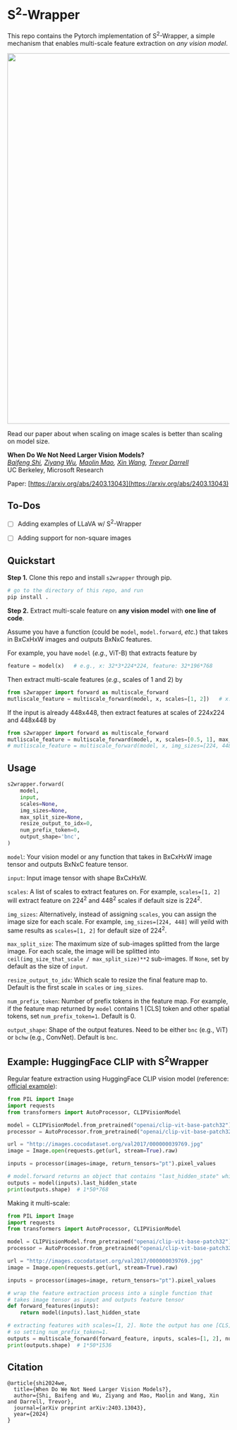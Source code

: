 # S<sup>2</sup>-Wrapper

This repo contains the Pytorch implementation of S<sup>2</sup>-Wrapper, a simple mechanism that enables multi-scale feature extraction on *any vision model*.

<div align="center">
  <image src="assets/s2_wrapper_2.png" width="840px" />
  <p></p>
</div>

Read our paper about when scaling on image scales is better than scaling on model size.

**When Do We Not Need Larger Vision Models?**<br>
*[Baifeng Shi](https://bfshi.github.io/), [Ziyang Wu](https://robinwu218.github.io/), [Maolin Mao](https://www.linkedin.com/in/maolin-mao-347469220/), [Xin Wang](https://xinw.ai/), [Trevor Darrell](https://people.eecs.berkeley.edu/~trevor/)*<br>
UC Berkeley, Microsoft Research<br>

Paper: [https://arxiv.org/abs/2403.13043](https://arxiv.org/abs/2403.13043)


## To-Dos

- [ ] Adding examples of LLaVA w/ S<sup>2</sup>-Wrapper
- [ ] Adding support for non-square images


<!-- ✅ ⬜️  -->


## Quickstart

**Step 1.** Clone this repo and install `s2wrapper` through pip.

```bash
# go to the directory of this repo, and run 
pip install .
```

**Step 2.** Extract multi-scale feature on **any vision model** with **one line of code**.

Assume you have a function (could be `model`, `model.forward`, _etc._) that takes in BxCxHxW images and outputs BxNxC features.

For example, you have `model` (_e.g._, ViT-B) that extracts feature by
```python
feature = model(x)   # e.g., x: 32*3*224*224, feature: 32*196*768
```

Then extract multi-scale features (_e.g._, scales of 1 and 2) by
```python
from s2wrapper import forward as multiscale_forward
mutliscale_feature = multiscale_forward(model, x, scales=[1, 2])   # x: 32*3*224*224, feature: 32*196*1536
```

If the input is already 448x448, then extract features at scales of 224x224 and 448x448 by
```python
from s2wrapper import forward as multiscale_forward
mutliscale_feature = multiscale_forward(model, x, scales=[0.5, 1], max_split_size=224)   # x: 32*3*448*448, feature: 32*196*1536, note that we need to set `max_split_size=224` to make it split the 448 image into 4 sub-images.
# mutliscale_feature = multiscale_forward(model, x, img_sizes=[224, 448], max_split_size=224)   # alternatively, set `img_sizes` instead of `scales`
```

## Usage

```python
s2wrapper.forward(
    model,
    input,
    scales=None,
    img_sizes=None,
    max_split_size=None,
    resize_output_to_idx=0,
    num_prefix_token=0,
    output_shape='bnc',
)
```

`model`: Your vision model or any function that takes in BxCxHxW image tensor and outputs BxNxC feature tensor.

`input`: Input image tensor with shape BxCxHxW.

`scales`: A list of scales to extract features on. For example, `scales=[1, 2]` will extract feature on 224<sup>2</sup> and 448<sup>2</sup> scales if default size is 224<sup>2</sup>. 

`img_sizes`: Alternatively, instead of assigning `scales`, you can assign the image size for each scale. For example, `img_sizes=[224, 448]` will yeild with same results as `scales=[1, 2]` for default size of 224<sup>2</sup>.

`max_split_size`: The maximum size of sub-images splitted from the large image. For each scale, the image will be splitted into `ceil(img_size_that_scale / max_split_size)**2` sub-images. If `None`, set by default as the size of `input`.

`resize_output_to_idx`: Which scale to resize the final feature map to. Default is the first scale in `scales` or `img_sizes`.

`num_prefix_token`: Number of prefix tokens in the feature map. For example, if the feature map returned by `model` contains 1 \[CLS\] token and other spatial tokens, set `num_prefix_token=1`. Default is 0.

`output_shape`: Shape of the output features. Need to be either `bnc` (e.g., ViT) or `bchw` (e.g., ConvNet). Default is `bnc`.

## Example:  HuggingFace CLIP with S<sup>2</sup>Wrapper

Regular feature extraction using HuggingFace CLIP vision model (reference: [official example](https://huggingface.co/docs/transformers/model_doc/clip#transformers.CLIPVisionModel.forward.example)):
```python
from PIL import Image
import requests
from transformers import AutoProcessor, CLIPVisionModel

model = CLIPVisionModel.from_pretrained("openai/clip-vit-base-patch32")
processor = AutoProcessor.from_pretrained("openai/clip-vit-base-patch32")

url = "http://images.cocodataset.org/val2017/000000039769.jpg"
image = Image.open(requests.get(url, stream=True).raw)

inputs = processor(images=image, return_tensors="pt").pixel_values

# model.forward returns an object that contains "last_hidden_state" which is the feature map we need
outputs = model(inputs).last_hidden_state
print(outputs.shape)  # 1*50*768
```

Making it multi-scale:
```python
from PIL import Image
import requests
from transformers import AutoProcessor, CLIPVisionModel

model = CLIPVisionModel.from_pretrained("openai/clip-vit-base-patch32")
processor = AutoProcessor.from_pretrained("openai/clip-vit-base-patch32")

url = "http://images.cocodataset.org/val2017/000000039769.jpg"
image = Image.open(requests.get(url, stream=True).raw)

inputs = processor(images=image, return_tensors="pt").pixel_values

# wrap the feature extraction process into a single function that
# takes image tensor as input and outputs feature tensor
def forward_features(inputs):
    return model(inputs).last_hidden_state

# extracting features with scales=[1, 2]. Note the output has one [CLS] token
# so setting num_prefix_token=1.
outputs = multiscale_forward(forward_feature, inputs, scales=[1, 2], num_prefix_token=1)
print(outputs.shape)  # 1*50*1536
```


## Citation

```
@article{shi2024we,
  title={When Do We Not Need Larger Vision Models?},
  author={Shi, Baifeng and Wu, Ziyang and Mao, Maolin and Wang, Xin and Darrell, Trevor},
  journal={arXiv preprint arXiv:2403.13043},
  year={2024}
}
```